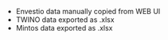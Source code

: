 - Envestio data manually copied from WEB UI
- TWINO data exported as .xlsx
- Mintos data exported as .xlsx